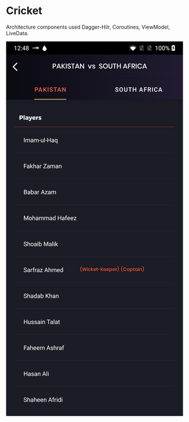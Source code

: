 # Cricket

Architecture components used Dagger-Hilr, Coroutines, ViewModel, LiveData.

![](device-2020-09-25-004851.png)
